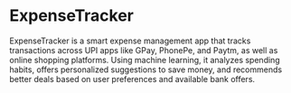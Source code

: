 # ExpenseTracker
 ExpenseTracker is a smart expense management app that tracks transactions across UPI apps like GPay, PhonePe, and Paytm, as well as online shopping platforms. Using machine learning, it analyzes spending habits, offers personalized suggestions to save money, and recommends better deals based on user preferences and available bank offers.
